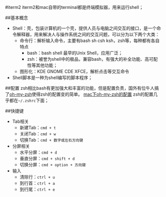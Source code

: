 #iterm2
iterm2和mac自带的terminal都是终端模拟器，用来运行shell；

##基本概念
+ Shell：壳，包装计算机的一个壳，提供人员与电脑之间交互的接口，是一个命令解释器，用来解决人与操作系统之间的交互问题，可以分为以下两个大类：
    * 命令行：解析输入命令，主要有bash sh csh ksh，zsh等，每种都有各自特点
        - bash：bash shell 最早的Unix Shell，应用广泛；
        - zsh：被誉为shell中的极品，兼容bash，有强大的补全功能、高可配性等其他功能；
    * 图形化：KDE GNOME CDE XFCE，解析点击等交互命令
+ Shell脚本是一种为shell编写的脚本程序；

##配置
zsh相比bash有更加强大和丰富的功能，但是配置负责，国外有位牛人搞了[oh-my-zsh](https://github.com/robbyrussell/oh-my-zsh)使得zsh的配置变的简单。
[mac下oh-my-zsh的配置](https://zhuanlan.zhihu.com/p/26373052)
zsh的配置几乎都在`~/.zshrc`下面；

##快捷键
+ Tab相关
    * 新建Tab：`cmd + t`
    * 关闭Tab：`cmd + w`
    * 切换Tab：`cmd + 数字或左右方向键`
+ 分屏相关
    * 水平分屏：`cmd + d`
    * 垂直分屏：`cmd + shift + d`
    * 切换分屏：`cmd + option + 方向键`
+ 输入
    * 清除行：`ctrl + u`
    * 到行首：`ctrl + a`
    * 到行尾：`ctrl + e`
